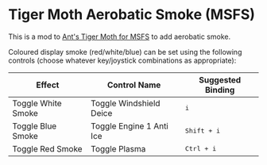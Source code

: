 # Tiger Moth Aerobatic Smoke (MSFS)

This is a mod to [Ant's Tiger Moth for MSFS](https://www.antsairplanes.com/msfstigermoth.html) to add aerobatic smoke.

Coloured display smoke (red/white/blue) can be set using the following controls (choose whatever key/joystick combinations as appropriate):

Effect             | Control Name             | Suggested Binding
-------------------|--------------------------|-------------------------------------------
Toggle White Smoke | Toggle Windshield Deice  | <kbd>i</kbd>
Toggle Blue Smoke  | Toggle Engine 1 Anti Ice | <kbd><kbd>Shift</kbd> + <kbd>i</kbd></kbd>
Toggle Red Smoke   | Toggle Plasma            | <kbd><kbd>Ctrl</kbd> + <kbd>i</kbd></kbd>

